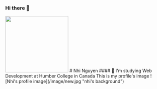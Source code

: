 ### Hi there 👋
<!-- ![Nhi's gif](https://media.giphy.com/media/2IudUHdI075HL02Pkk/giphy.gif) -->
<img src="https://media.giphy.com/media/2IudUHdI075HL02Pkk/giphy.gif" width="200" height="180" text-align="center">
# Nhi Nguyen
#### 🌱 I'm studying Web Development at Humber College in Canada
This is my profile's image
![Nhi's profile image](/image/new.jpg "nhi's background")
<!--
**nhinguyen277/nhinguyen277** is a ✨ _special_ ✨ repository because its `README.md` (this file) appears on your GitHub profile.

Here are some ideas to get you started:

- 🔭 I’m currently working on ...
- 🌱 I’m currently learning ...
- 👯 I’m looking to collaborate on ...
- 🤔 I’m looking for help with ...
- 💬 Ask me about ...
- 📫 How to reach me: ...
- 😄 Pronouns: ...
- ⚡ Fun fact: ...
-->
